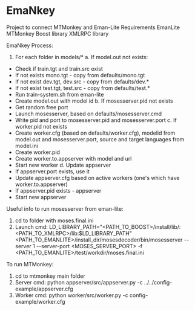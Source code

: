# EmaNkey
Project to connect MTMonkey and Eman-Lite
Requirements
EmanLite
MTMonkey
Boost library
XMLRPC library

EmaNkey Process:
1. For each folder in models/*
 a. If model.out not exists:
  - Check if train.tgt and train.src exist
  - If not exists mono.tgt - copy from defaults/mono.tgt
  - If not exist dev.tgt, dev.src - copy from defaults/dev.*
  - If not exist test.tgt, test.src - copy from defaults/test.*
  - Run train-system.sh from eman-lite
  - Create model.out with model id
 b. If mosesserver.pid not exists
  - Get random free port
  - Launch mosesserver, based on defaults/mosesserver.cmd
  - Write pid and port to mosesserver.pid and mosesserver.port
 c. If worker.pid not exists
  - Create worker.cfg (based on defaults/worker.cfg), modelid from model.out and mosesserver.port, source and target languages from model.ini
  - Create worker.pid
  - Create worker.to.appserver with model and url
  - Start new worker
 d. Update appserver
  - If appserver.port exists, use it
  - Update appserver.cfg based on active workers (one's which have worker.to.appserver)
  - If appserver.pid exists - appserver
  - Start new appserver



Useful info to run mosesserver from eman-lite:
1. cd to folder with moses.final.ini
2. Launch cmd:
LD_LIBRARY_PATH="<PATH_TO_BOOST>/install/lib/:<PATH_TO_XMLRPC>/lib:$LD_LIBRARY_PATH" <PATH_TO_EMANLITE>/install_dir/mosesdecoder/bin/mosesserver --server 1 --server-port <MOSES_SERVER_PORT> -f <PATH_TO_EMANLITE>/test/workdir/moses.final.ini


To run MTMonkey:
1. cd to mtmonkey main folder
2. Server cmd:
python appserver/src/appserver.py -c ../../config-example/appserver.cfg
3. Worker cmd:
python worker/src/worker.py -c config-example/worker.cfg




